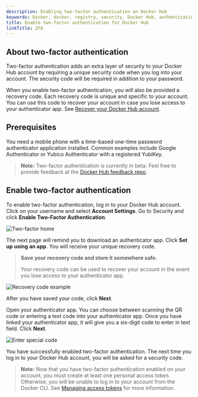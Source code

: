 ```yaml
---
description: Enabling two-factor authentication on Docker Hub
keywords: Docker, docker, registry, security, Docker Hub, authentication, two-factor authentication
title: Enable two-factor authentication for Docker Hub
linkTitle: 2FA
---
```


## About two-factor authentication
Two-factor authentication adds an extra layer of security to your Docker Hub
account by requiring a unique security code when you log into your account. The
security code will be required in addition to your password.

When you enable two-factor authentication, you will also be provided a recovery
code. Each recovery code is unique and specific to your account. You can use
this code to recover your account in case you lose access to your authenticator
app. See [Recover your Docker Hub account](recover-hub-account/).


## Prerequisites

You need a mobile phone with a time-based one-time password authenticator
application installed. Common examples include Google Authenticator or Yubico
Authenticator with a registered YubiKey.

> **Note:**
> Two-factor authentication is currently in beta. Feel free to provide feedback
> at the [Docker Hub feedback repo](https://github.com/docker/hub-feedback/issues).


## Enable two-factor authentication

To enable two-factor authentication, log in to your Docker Hub account. Click
on your username and select **Account Settings**. Go to Security and click
**Enable Two-Factor Authentication**.

![Two-factor home](../images/2fa-security-home.png)

The next page will remind you to download an authenticator app. Click **Set up**
**using an app**. You will receive your unique recovery code.

> **Save your recovery code and store it somewhere safe.**
>
> Your recovery code can be used to recover your account in the event you lose
> access to your authenticator app.


![Recovery code example](../images/2fa-recovery-code.png)

After you have saved your code, click **Next**.

Open your authenticator app. You can choose between scanning the QR code or
entering a text code into your authenticator app. Once you have linked your
authenticator app, it will give you a six-digit code to enter in text field.
Click **Next**.

![Enter special code](../images/2fa-enter-code.png)

You have successfully enabled two-factor authentication. The next time you log
in to your Docker Hub account, you will be asked for a security code.

> **Note:**
> Now that you have two-factor authentication enabled on your account, you must
> create at least one personal access token. Otherwise, you will be unable to
> log in to your account from the Docker CLI. See [Managing access tokens](../access-tokens)
> for more information.


